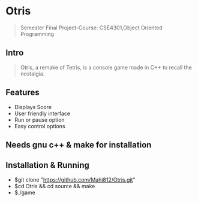 # Otris
> Semester Final Project-Course: CSE4301,Object Oriented Programming

## Intro
> Otris, a remake of Tetris, is a console game made in C++ to recall the nostalgia.

## Features
* Displays Score
* User friendly interface
* Run or pause option
* Easy control options

## Needs gnu c++ & make for installation

## Installation & Running
* $git clone "https://github.com/Mahi812/Otris.git"
* $cd Otris && cd source && make
* $./game
